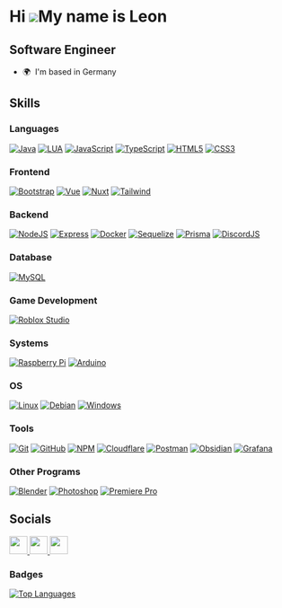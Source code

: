 Hi ![](https://user-images.githubusercontent.com/18350557/176309783-0785949b-9127-417c-8b55-ab5a4333674e.gif)My name is Leon
============================================================================================================================

Software Engineer
-----------------

* 🌍  I'm based in Germany

## Skills

### Languages
[![Java](https://skillicons.dev/icons?i=java)](https://www.oracle.com/java) [![LUA](https://skillicons.dev/icons?i=lua)](https://www.lua.org) [![JavaScript](https://skillicons.dev/icons?i=js)](https://developer.mozilla.org/en-US/docs/Web/JavaScript) [![TypeScript](https://skillicons.dev/icons?i=ts)](https://www.typescriptlang.org/) [![HTML5](https://skillicons.dev/icons?i=html)](https://developer.mozilla.org/en-US/docs/Glossary/HTML5) [![CSS3](https://skillicons.dev/icons?i=css)](https://www.w3.org/TR/CSS/#css)

### Frontend
[![Bootstrap](https://skillicons.dev/icons?i=bootstrap)](https://getbootstrap.com) [![Vue](https://skillicons.dev/icons?i=vue)](https://vuejs.org) [![Nuxt](https://skillicons.dev/icons?i=nuxt)](https://nuxt.com) [![Tailwind](https://skillicons.dev/icons?i=tailwind)](https://tailwindcss.com)

### Backend
[![NodeJS](https://skillicons.dev/icons?i=nodejs)](https://nodejs.org) [![Express](https://skillicons.dev/icons?i=express)](https://expressjs.com) [![Docker](https://skillicons.dev/icons?i=docker)](https://www.docker.com) [![Sequelize](https://skillicons.dev/icons?i=sequelize)](https://sequelize.org) [![Prisma](https://skillicons.dev/icons?i=prisma)](https://www.prisma.io) [![DiscordJS](https://skillicons.dev/icons?i=discordjs)](https://discord.js.org)

### Database
[![MySQL](https://skillicons.dev/icons?i=mysql)](https://www.mysql.com)

### Game Development
[![Roblox Studio](https://skillicons.dev/icons?i=robloxstudio)](https://create.roblox.com)

### Systems
[![Raspberry Pi](https://skillicons.dev/icons?i=raspberrypi)](https://www.raspberrypi.org/) [![Arduino](https://skillicons.dev/icons?i=arduino)](https://store.arduino.cc)

### OS
[![Linux](https://skillicons.dev/icons?i=linux)](https://www.linux.org) [![Debian](https://skillicons.dev/icons?i=debian)](https://www.debian.org) [![Windows](https://skillicons.dev/icons?i=windows)](https://www.microsoft.com/windows)

### Tools
[![Git](https://skillicons.dev/icons?i=git)](https://git-scm.com/) [![GitHub](https://skillicons.dev/icons?i=github)](https://github.com/) [![NPM](https://skillicons.dev/icons?i=npm)](https://www.npmjs.com/) [![Cloudflare](https://skillicons.dev/icons?i=cloudflare)](https://cloudflare.com) [![Postman](https://skillicons.dev/icons?i=postman)](https://www.postman.com) [![Obsidian](https://skillicons.dev/icons?i=obsidian)](https://obsidian.md) [![Grafana](https://skillicons.dev/icons?i=grafana)](https://grafana.com/)

### Other Programs
[![Blender](https://skillicons.dev/icons?i=blender)](https://www.blender.org/) [![Photoshop](https://skillicons.dev/icons?i=ps)](https://www.adobe.com/uk/products/photoshop.html) [![Premiere Pro](https://skillicons.dev/icons?i=pr)](https://www.adobe.com/uk/products/premiere.html)

## Socials

<p align="left"> <a href="https://discord.com/users/584070402679111682" target="_blank" rel="noreferrer"> <picture> <source media="(prefers-color-scheme: dark)" srcset="undefined" /> <source media="(prefers-color-scheme: light)" srcset="https://raw.githubusercontent.com/danielcranney/readme-generator/main/public/icons/socials/discord.svg" /> <img src="https://raw.githubusercontent.com/danielcranney/readme-generator/main/public/icons/socials/discord.svg" width="32" height="32" /> </picture> </a> <a href="https://www.github.com/LeonTheDev-io" target="_blank" rel="noreferrer"> <picture> <source media="(prefers-color-scheme: dark)" srcset="https://raw.githubusercontent.com/danielcranney/readme-generator/main/public/icons/socials/github-dark.svg" /> <source media="(prefers-color-scheme: light)" srcset="https://raw.githubusercontent.com/danielcranney/readme-generator/main/public/icons/socials/github.svg" /> <img src="https://raw.githubusercontent.com/danielcranney/readme-generator/main/public/icons/socials/github.svg" width="32" height="32" /> </picture> </a> <a href="https://www.x.com/LeonProGamerPog" target="_blank" rel="noreferrer"> <picture> <source media="(prefers-color-scheme: dark)" srcset="https://raw.githubusercontent.com/danielcranney/readme-generator/main/public/icons/socials/twitter-dark.svg" /> <source media="(prefers-color-scheme: light)" srcset="https://raw.githubusercontent.com/danielcranney/readme-generator/main/public/icons/socials/twitter.svg" /> <img src="https://raw.githubusercontent.com/danielcranney/readme-generator/main/public/icons/socials/twitter.svg" width="32" height="32" /> </picture> </a></p>

### Badges

<a href="https://github.com/LeonTheDev-io" align="left"><img src="https://github-readme-stats.vercel.app/api/top-langs/?username=LeonTheDev-io&langs_count=10&title_color=0891b2&text_color=ffffff&icon_color=0891b2&bg_color=1c1917&hide_border=true&locale=en&custom_title=Top%20%Languages" alt="Top Languages" /></a>
